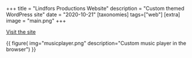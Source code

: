 +++
title = "Lindfors Productions Website"
description = "Custom themed WordPress site"
date = "2020-10-21"
[taxonomies]
tags=["web"]
[extra]
image = "main.png"
+++

[Visit the site](https://www.lindforsproductions.com/)

{{
    figure(
        img="musicplayer.png"
        description="Custom music player in the browser")
}}
